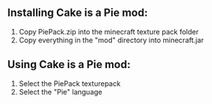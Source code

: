 ## Installing Cake is a Pie mod:
1. Copy PiePack.zip into the minecraft texture pack folder
2. Copy everything in the "mod" directory into minecraft.jar


## Using Cake is a Pie mod:
1. Select the PiePack texturepack
2. Select the "Pie" language

